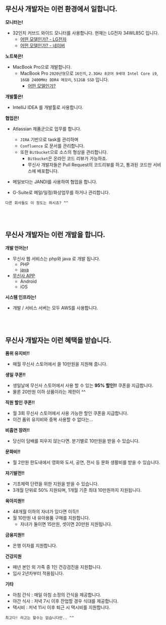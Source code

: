 ## 무신사 개발자는 이런 환경에서 일합니다.
__모니터는!__
* 32인치 커브드 와이드 모니터를 사용합니다. 현재는 LG전자 34WL85C 입니다.
  * [어떤 모델인가? - LG전자](https://www.lge.co.kr/lgekor/product/pc/monitor/productDetail.do?catId=2460&prdId=EPRD.334811)
  * [어떤 모델인가? - 네이버](https://search.shopping.naver.com/detail/detail.nhn?nv_mid=19751053814)
  
__노트북은!__
* MacBook Pro으로 개발합니다.
  * MacBook Pro `2020년형`으로 `16인치`, `2.3GHz 8코어 9세대 Intel Core i9`, `16GB 2400MHz DDR4 메모리`, `512GB SSD` 입니다.
    * [어떤 모델인가?](https://www.apple.com/kr/macbook-pro/) 

__개발툴은!__
* IntelliJ IDEA 를 개발툴로 사용합니다. 

__협업은!__
* Atlassian 제품군으로 업무를 합니다.
  * `JIRA` 기반으로 task를 관리하며
  * `Confluence` 로 문서를 관리합니다.
  * 또한 `Bitbucket`으로 소스의 형상을 관리합니다. 
    * `Bitbucket`은 온라인 코드 리뷰가 가능하죠. 
    * 무신사 개발자들은 Pull Request의 코드리뷰를 하고, 통과된 코드만 서비스에 배포합니다.
    
* 메일보다는 JANDI를 사용하여 협업을 합니다.  
* G-Suite로 메일/일정/화상업무를 하거나 관리합니다. 


```
다른 회사들도 이 정도는 하시죠? ^^
```
<br/>    
<br/>  

## 무신사 개발자는 이런 개발을 합니다.
__개발 언어는!__  
* 무신사 웹 서비스는 php와 java 로 개발 됩니다.
  * PHP
  * [java](java.md) 
* [무신사 APP](app.md)
  * Android
  * iOS
 
__시스템 인프라는!__  
* 개발 / 서비스 서버는 모두 AWS를 사용합니다.
<br/>    
<br/>  

## 무신사 개발자는 이런 혜택을 받습니다.

__품위 유지비!!__
* 매월 무신사 스토어에서 쓸 10만원을 지원해 줍니다.  

__생일 쿠폰!!__
* 생일날에 무신사 스토어에서 사용 할 수 있는 __95% 할인!!__ 쿠폰을 지급합니다. 
* 물론 20만원 이하 상품이라는 제한이 ^^    

__직원 할인 쿠폰!!__
* 월 3회 무신사 스토어에서 사용 가능한 할인 쿠폰을 지급합니다.
* 이건 품위 유지비와 중복 사용할 수 없다는...  

__비흡연 장려!!__
* 당신이 담배를 피우지 않는다면. 분기별로 10만원을 받을 수 있습니다.  

__문화비!!__
* 월 2만원 한도내에서 영화와 도서, 공연, 전시 등 문화 생활비를 받을 수 있습니다.  

__자기발전!!__
* 기초체력 단련을 위한 지원을 받을 수 있습니다.
* 3개월 단위로 50% 지원되며, 1개월 기준 최대 10만원까지 지원됩니다.  

__육아지원!!__
* 48개월 이하의 자녀가 있다면 이득!!
* 월 10만원 내 유아용품 구매를 지원합니다.
  * 자녀가 둘이면 15만원, 셋이면 20만원 지원됩니다.  
  
__금융지원!!__
* 은행 이자를 지원합니다.

__건강지원__
* 매년 본인 외 가족 중 1인 건강검진을 지원합니다.
* 입사 2년차부터 적용됩니다.  

__기타__
* 아침 간식 : 매일 아침 소정의 간식을 제공합니다.
* 야간 식사 : 저녁 7시 이후 잔업할 경우 식대를 제공합니다.
* 택시비 : 저녁 11시 이후 퇴근 시 택시비를 지원합니다.  

```
최고다! 라고는 할수는 없습니다만.. ^^
```
